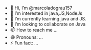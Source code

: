 - 👋 Hi, I’m @marcoladograu157
- 👀 I’m interested in java,JS,NodeJs
- 🌱 I’m currently learning java and JS.
- 💞️ I’m looking to collaborate on Java
- 📫 How to reach me ...
- 😄 Pronouns: ...
- ⚡ Fun fact: ...

<!---
marcoladograu157/marcoladograu157 is a ✨ special ✨ repository because its `README.md` (this file) appears on your GitHub profile.
You can click the Preview link to take a look at your changes.
--->
